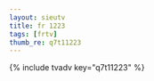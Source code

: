 ```yaml
--- 
layout: sieutv
title: fr 1223
tags: [frtv]
thumb_re: q7t11223
---
```

{% include tvadv key="q7t11223" %} 
